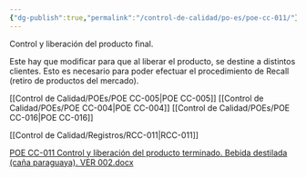 ```yaml
---
{"dg-publish":true,"permalink":"/control-de-calidad/po-es/poe-cc-011/"}
---
```


Control y liberación del producto final.

Este hay que modificar para que al liberar el producto, se destine a distintos clientes.
Esto es necesario para poder efectuar el procedimiento de Recall (retiro de productos del mercado).

[[Control de Calidad/POEs/POE CC-005\|POE CC-005]]
[[Control de Calidad/POEs/POE CC-004\|POE CC-004]]
[[Control de Calidad/POEs/POE CC-016\|POE CC-016]]

[[Control de Calidad/Registros/RCC-011\|RCC-011]]


 [POE CC-011 Control y liberación del producto terminado. Bebida destilada (caña paraguaya). VER 002.docx](https://drive.google.com/open?id=1WRVRGpZZdyR7Ea2ATw_cz6mKnHkVQBdE&usp=drive_copy)   